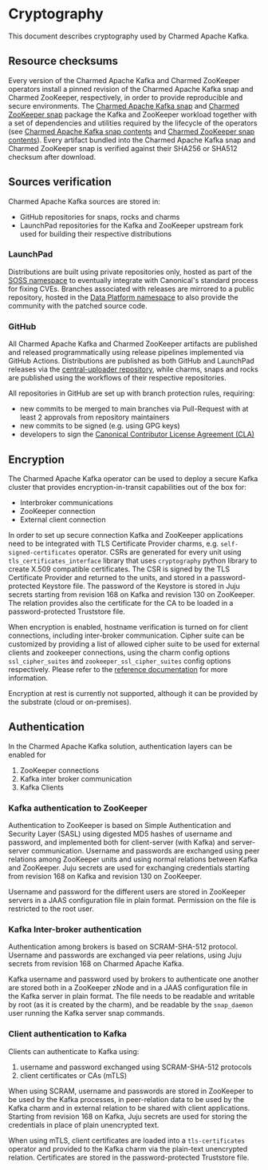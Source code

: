 # Cryptography

This document describes cryptography used by Charmed Apache Kafka.

## Resource checksums
Every version of the Charmed Apache Kafka and Charmed ZooKeeper operators install a pinned revision of the Charmed Apache Kafka snap
and Charmed ZooKeeper, respectively, in order to 
provide reproducible and secure environments. The [Charmed Apache Kafka snap](https://snapstore.io/charmed-kafka) and [Charmed ZooKeeper snap](https://snapstore.io/charmed-zookeeper) package the 
Kafka and ZooKeeper workload together with 
a set of dependencies and utilities required by the lifecycle of the operators (see [Charmed Apache Kafka snap contents](https://github.com/canonical/charmed-kafka-snap/blob/3/edge/snap/snapcraft.yaml) and [Charmed ZooKeeper snap contents](https://github.com/canonical/charmed-zookeeper-snap/blob/3/edge/snap/snapcraft.yaml)).
Every artifact bundled into the Charmed Apache Kafka snap and Charmed ZooKeeper snap is verified against their SHA256 or SHA512 checksum after download. 

## Sources verification
Charmed Apache Kafka sources are stored in:

* GitHub repositories for snaps, rocks and charms
* LaunchPad repositories for the Kafka and ZooKeeper upstream fork used for building their respective distributions

### LaunchPad
Distributions are built using private repositories only, hosted as part of the [SOSS namespace](https://launchpad.net/soss) to eventually
integrate with Canonical's standard process for fixing CVEs. 
Branches associated with releases are mirrored to a public repository, hosted in the [Data Platform namespace](https://launchpad.net/~data-platform) 
to also provide the community with the patched source code. 

### GitHub
All Charmed Apache Kafka and Charmed ZooKeeper artifacts are published and released 
programmatically using release pipelines implemented via GitHub Actions. 
Distributions are published as both GitHub and LaunchPad releases via the [central-uploader repository](https://github.com/canonical/central-uploader), while 
charms, snaps and rocks are published using the workflows of their respective repositories. 

All repositories in GitHub are set up with branch protection rules, requiring:

* new commits to be merged to main branches via Pull-Request with at least 2 approvals from repository maintainers
* new commits to be signed (e.g. using GPG keys)
* developers to sign the [Canonical Contributor License Agreement (CLA)](https://ubuntu.com/legal/contributors)

## Encryption
The Charmed Apache Kafka operator can be used to deploy a secure Kafka cluster that provides encryption-in-transit capabilities out of the box 
for:

* Interbroker communications
* ZooKeeper connection
* External client connection 

In order to set up secure connection Kafka and ZooKeeper applications need to be integrated with TLS Certificate Provider charms, e.g. 
`self-signed-certificates` operator. CSRs are generated for every unit using `tls_certificates_interface` library that uses `cryptography` 
python library to create X.509 compatible certificates. The CSR is signed by the TLS Certificate Provider and returned to the units, and 
stored in a password-protected Keystore file. The password of the Keystore is stored in Juju secrets starting from revision 168 on Kafka 
and revision 130 on ZooKeeper. The relation provides also the certificate for the CA to be loaded in a password-protected Truststore file.

When encryption is enabled, hostname verification is turned on for client connections, including inter-broker communication. Cipher suite can 
be customized by providing a list of allowed cipher suite to be used for external clients and zookeeper connections, using the charm config options
`ssl_cipher_suites`  and `zookeeper_ssl_cipher_suites` config options respectively. Please refer to the [reference documentation](https://charmhub.io/kafka/configurations)
for more information. 

Encryption at rest is currently not supported, although it can be provided by the substrate (cloud or on-premises).

## Authentication
In the Charmed Apache Kafka solution, authentication layers can be enabled for

1. ZooKeeper connections
2. Kafka inter broker communication 
3. Kafka Clients

### Kafka authentication to ZooKeeper
Authentication to ZooKeeper is based on Simple Authentication and Security Layer (SASL) using digested MD5 hashes of
username and password, and implemented both for client-server (with Kafka) and server-server communication.
Username and passwords are exchanged using peer relations among ZooKeeper units and using normal relations between Kafka and ZooKeeper.
Juju secrets are used for exchanging credentials starting from revision 168 on Kafka and revision 130 on ZooKeeper.

Username and password for the different users are stored in ZooKeeper servers in a JAAS configuration file in plain format. 
Permission on the file is restricted to the root user. 

### Kafka Inter-broker authentication
Authentication among brokers is based on SCRAM-SHA-512 protocol. Username and passwords are exchanged 
via peer relations, using Juju secrets from revision 168 on Charmed Apache Kafka.

Kafka username and password used by brokers to authenticate one another are stored 
both in a ZooKeeper zNode and in a JAAS configuration file in the Kafka server in plain format. 
The file needs to be readable and
writable by root (as it is created by the charm), and be readable by the `snap_daemon` user running the Kafka server snap commands.

### Client authentication to Kafka
Clients can authenticate to Kafka using:

1. username and password exchanged using SCRAM-SHA-512 protocols 
2. client certificates or CAs (mTLS)

When using SCRAM, username and passwords are stored in ZooKeeper to be used by the Kafka processes, 
in peer-relation data to be used by the Kafka charm and in external relation to be shared with client applications. 
Starting from revision 168 on Kafka, Juju secrets are used for storing the credentials in place of plain unencrypted text.

When using mTLS, client certificates are loaded into a `tls-certificates` operator and provided to the Kafka charm via the plain-text unencrypted 
relation. Certificates are stored in the password-protected Truststore file.